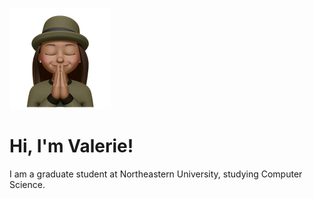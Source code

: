 ![Val, appVal](Grateful_val1.png)

# Hi, I'm Valerie!

I am a graduate student at Northeastern University, studying Computer Science. 

